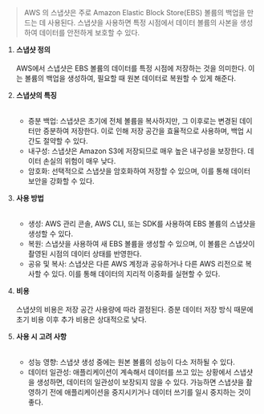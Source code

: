 > AWS 의 스냅샷은 주로 Amazon Elastic Block Store(EBS) 볼륨의 백업을 만드는 데 사용된다. 스냅샷을 사용하면 특정 시점에서 데이터 볼륨의 사본을 생성하여 데이터를 안전하게 보호할 수 있다.

1. **스냅샷 정의** <br><br>
   AWS에서 스냅샷은 EBS 볼륨의 데이터를 특정 시점에 저장하는 것을 의미한다. 이는 볼륨의 백업을 생성하여, 필요할 때 원본 데이터로 복원할 수 있게 해준다.


2. **스냅샷의 특징** <br><br>
   - 증분 백업: 스냅샷은 초기에 전체 볼륨을 복사하지만, 그 이후로는 변경된 데이터만 증분하여 저장한다. 이로 인해 저장 공간을 효율적으로 사용하며, 백업 시간도 절약할 수 있다.
   - 내구성: 스냅샷은 Amazon S3에 저장되므로 매우 높은 내구성을 보장한다. 데이터 손실의 위험이 매우 낮다.
   - 암호화: 선택적으로 스냅샷을 암호화하여 저장할 수 있으며, 이를 통해 데이터 보안을 강화할 수 있다.


3. **사용 방법** <br><br>
   - 생성: AWS 관리 콘솔, AWS CLI, 또는 SDK를 사용하여 EBS 볼륨의 스냅샷을 생성할 수 있다.
   - 복원: 스냅샷을 사용하여 새 EBS 볼륨을 생성할 수 있으며, 이 볼륨은 스냅샷이 촬영된 시점의 데이터 상태를 반영한다.
   - 공유 및 복사: 스냅샷은 다른 AWS 계정과 공유하거나 다른 AWS 리전으로 복사할 수 있다. 이를 통해 데이터의 지리적 이중화를 실현할 수 있다.


4. **비용** <br><br>
   스냅샷의 비용은 저장 공간 사용량에 따라 결정된다. 증분 데이터 저장 방식 때문에 초기 비용 이후 추가 비용은 상대적으로 낮다.
   

5. **사용 시 고려 사항** <br><br>
   - 성능 영향: 스냅샷 생성 중에는 원본 볼륨의 성능이 다소 저하될 수 있다.
   - 데이터 일관성: 애플리케이션이 계속해서 데이터를 쓰고 있는 상황에서 스냅샷을 생성하면, 데이터의 일관성이 보장되지 않을 수 있다. 가능하면 스냅샷을 촬영하기 전에 애플리케이션을 중지시키거나 데이터 쓰기를 일시 중지하는 것이 좋다.
